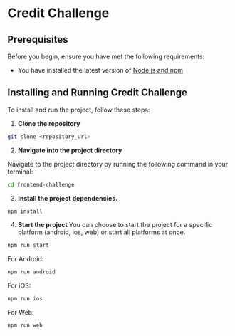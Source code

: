 # Credit Challenge

## Prerequisites

Before you begin, ensure you have met the following requirements:

* You have installed the latest version of [Node.js and npm](https://nodejs.org/en/download/)

## Installing and Running Credit Challenge

To install and run the project, follow these steps:

1. **Clone the repository**

```sh
git clone <repository_url>
```

2. **Navigate into the project directory**

Navigate to the project directory by running the following command in your terminal:

```sh
cd frontend-challenge
```

3. **Install the project dependencies.**
```sh
npm install
```

4. **Start the project**
You can choose to start the project for a specific platform (android, ios, web) or start all platforms at once.
```sh
npm run start
```
For Android:
```sh
npm run android
```
For iOS:
```sh
npm run ios
```
For Web:
```sh
npm run web
```